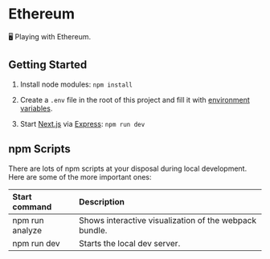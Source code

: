 # Ethereum

🖥️ Playing with Ethereum.

## Getting Started

1. Install node modules: `npm install`

2. Create a `.env` file in the root of this project and fill it with
   [environment variables](https://github.com/joncursi/ethereum/blob/master/.env.example).

3. Start [Next.js](https://nextjs.org/) via [Express](https://expressjs.com/):
   `npm run dev`

## npm Scripts

There are lots of npm scripts at your disposal during local development.
Here are some of the more important ones:

| Start command   | Description                                            |
| :-------------- | :----------------------------------------------------- |
| npm run analyze | Shows interactive visualization of the webpack bundle. |
| npm run dev     | Starts the local dev server.                           |

